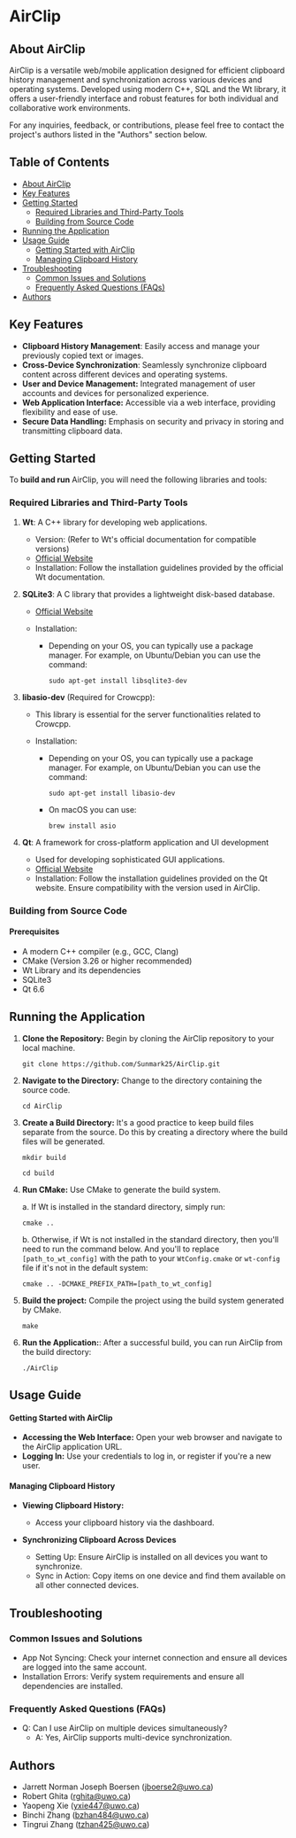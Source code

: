 # AirClip

## About AirClip

AirClip is a versatile web/mobile application designed for efficient clipboard history management
and synchronization across various devices and operating systems. Developed using modern C++, SQL and the Wt library,
it offers a user-friendly interface and robust features for both individual and collaborative work environments.

For any inquiries, feedback, or contributions, please feel free to contact the project's authors listed in the "Authors"
section below.

## Table of Contents

- [About AirClip](#about-airclip)
- [Key Features](#key-features)
- [Getting Started](#getting-started)
    - [Required Libraries and Third-Party Tools](#required-libraries-and-third-party-tools)
    - [Building from Source Code](#building-from-source-code)
- [Running the Application](#running-the-application)
- [Usage Guide](#usage-guide)
    - [Getting Started with AirClip](#getting-started-with-airclip)
    - [Managing Clipboard History](#managing-clipboard-history)
- [Troubleshooting](#troubleshooting)
    - [Common Issues and Solutions](#common-issues-and-solutions)
    - [Frequently Asked Questions (FAQs)](#frequently-asked-questions-faqs)
- [Authors](#authors)

## Key Features

- **Clipboard History Management**: Easily access and manage your previously copied text or images.
- **Cross-Device Synchronization**: Seamlessly synchronize clipboard content across different devices and operating
  systems.
- **User and Device Management:** Integrated management of user accounts and devices for personalized experience.
- **Web Application Interface:** Accessible via a web interface, providing flexibility and ease of use.
- **Secure Data Handling:** Emphasis on security and privacy in storing and transmitting clipboard data.

## Getting Started

To **build and run** AirClip, you will need the following libraries and tools:

### Required Libraries and Third-Party Tools

1. **Wt**: A C++ library for developing web applications.
    - Version: (Refer to Wt's official documentation for compatible versions)
    - [Official Website](https://www.webtoolkit.eu/wt)
    - Installation: Follow the installation guidelines provided by the official Wt documentation.

2. **SQLite3**: A C library that provides a lightweight disk-based database.
    - [Official Website](https://www.sqlite.org/)
    - Installation:

        - Depending on your OS, you can typically use a package manager. For example, on Ubuntu/Debian you can use the
          command:
          ```
          sudo apt-get install libsqlite3-dev
          ```

3. **libasio-dev** (Required for Crowcpp):
    - This library is essential for the server functionalities related to Crowcpp.
    - Installation:

        - Depending on your OS, you can typically use a package manager. For example, on Ubuntu/Debian you can use the
          command:
          ```
          sudo apt-get install libasio-dev
          ```

        - On macOS you can use:
          ```
          brew install asio
          ```

4. **Qt**: A framework for cross-platform application and UI development
    - Used for developing sophisticated GUI applications.
    - [Official Website](https://www.qt.io/)
    - Installation: Follow the installation guidelines provided on the Qt website. Ensure compatibility with the version
      used in AirClip.

### Building from Source Code

#### Prerequisites

- A modern C++ compiler (e.g., GCC, Clang)
- CMake (Version 3.26 or higher recommended)
- Wt Library and its dependencies
- SQLite3
- Qt 6.6

## Running the Application

1. **Clone the Repository:** Begin by cloning the AirClip repository to your local machine.
    ```
    git clone https://github.com/Sunmark25/AirClip.git
    ```

2. **Navigate to the Directory:** Change to the directory containing the source code.
    ```
    cd AirClip
    ```

3. **Create a Build Directory:** It's a good practice to keep build files separate from the source. Do this by creating
   a directory where the build files will be generated.
    ```
    mkdir build
    ```
    ```
    cd build
    ```

4. **Run CMake:** Use CMake to generate the build system.

   a. If Wt is installed in the standard directory, simply run:
    ```
    cmake ..
    ```

   b. Otherwise, if Wt is not installed in the standard directory, then you'll need to run the command below. And you'll
   to replace `[path_to_wt_config]` with the path to your `WtConfig.cmake` or `wt-config` file if it's not in the
   default system:
    ```
    cmake .. -DCMAKE_PREFIX_PATH=[path_to_wt_config]
    ``` 

5. **Build the project:** Compile the project using the build system generated by CMake.
    ```
    make
    ```
6. **Run the Application:**: After a successful build, you can run AirClip from the build directory:
    ```
    ./AirClip
    ```

## Usage Guide

#### Getting Started with AirClip

- **Accessing the Web Interface:** Open your web browser and navigate to the AirClip application URL.
- **Logging In:** Use your credentials to log in, or register if you're a new user.

#### Managing Clipboard History

- **Viewing Clipboard History:**
    - Access your clipboard history via the dashboard.

- **Synchronizing Clipboard Across Devices**
    - Setting Up: Ensure AirClip is installed on all devices you want to synchronize.
    - Sync in Action: Copy items on one device and find them available on all other connected devices.

## Troubleshooting

### Common Issues and Solutions

- App Not Syncing: Check your internet connection and ensure all devices are logged into the same account.
- Installation Errors: Verify system requirements and ensure all dependencies are installed.

### Frequently Asked Questions (FAQs)

- Q: Can I use AirClip on multiple devices simultaneously?
    - A: Yes, AirClip supports multi-device synchronization.

## Authors

- Jarrett Norman Joseph Boersen (jboerse2@uwo.ca)
- Robert Ghita (rghita@uwo.ca)
- Yaopeng Xie (yxie447@uwo.ca)
- Binchi Zhang (bzhan484@uwo.ca)
- Tingrui Zhang (tzhan425@uwo.ca)